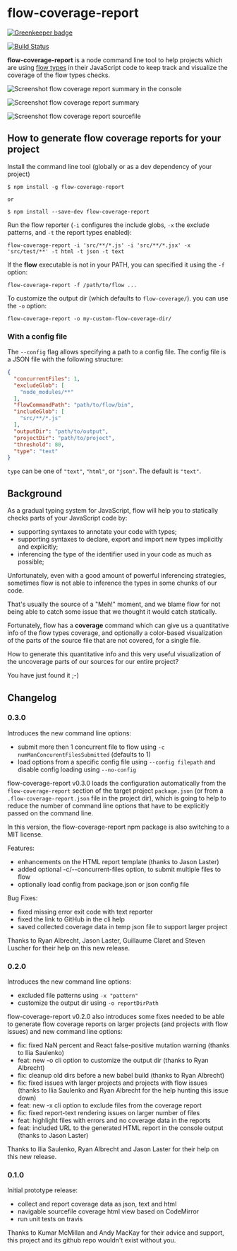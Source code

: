 # flow-coverage-report

[![Greenkeeper badge](https://badges.greenkeeper.io/rpl/flow-coverage-report.svg)](https://greenkeeper.io/)

[![Build Status](https://travis-ci.org/rpl/flow-coverage-report.svg?branch=master)](https://travis-ci.org/rpl/flow-coverage-report)

**flow-coverage-report** is a node command line tool to help projects which are
using [flow types][flow] in their JavaScript code to keep track and visualize
the coverage of the flow types checks.

![Screenshot flow coverage report summary in the console][screenshot-text]

![Screenshot flow coverage report summary][screenshot-summary]

![Screenshot flow coverage report sourcefile][screenshot-sourcefile]


## How to generate flow coverage reports for your project

Install the command line tool (globally or as a dev dependency of your project)

```
$ npm install -g flow-coverage-report

or

$ npm install --save-dev flow-coverage-report
```

Run the flow reporter (`-i` configures the include globs, `-x` the exclude patterns,
and `-t` the report types enabled):

```
flow-coverage-report -i 'src/**/*.js' -i 'src/**/*.jsx' -x 'src/test/**' -t html -t json -t text
```

If the **flow** executable is not in your PATH, you can specified it using the
`-f` option:

```
flow-coverage-report -f /path/to/flow ...
```

To customize the output dir (which defaults to `flow-coverage/`). you can use the `-o` option:

```
flow-coverage-report -o my-custom-flow-coverage-dir/
```

### With a config file

The `--config` flag allows specifying a path to a config file. The config file
is a JSON file with the following structure:

``` json
{
  "concurrentFiles": 1,
  "excludeGlob": [
    "node_modules/**"
  ],
  "flowCommandPath": "path/to/flow/bin",
  "includeGlob": [
    "src/**/*.js"
  ],
  "outputDir": "path/to/output",
  "projectDir": "path/to/project",
  "threshold": 80,
  "type": "text"
}
```

`type` can be one of `"text"`, `"html"`, or `"json"`. The default is `"text"`.

## Background

As a gradual typing system for JavaScript, flow will help you to statically checks
parts of your JavaScript code by:

- supporting syntaxes to annotate your code with types;
- supporting syntaxes to declare, export and import new types implicitly and explicitly;
- inferencing the type of the identifier used in your code as much as possible;  

Unfortunately, even with a good amount of powerful inferencing strategies,
sometimes flow is not able to inference the types in some chunks of our code.

That's usually the source of a "Meh!" moment, and we blame flow for not being able to catch
some issue that we thought it would catch statically.

Fortunately, flow has a **coverage** command which can give us a quantitative
info of the flow types coverage, and optionally a color-based visualization of the
parts of the source file that are not covered, for a single file.

How to generate this quantitative info and this very useful visualization of the
uncoverage parts of our sources for our entire project?

You have just found it ;-)

[flow]: https://flowtypes.org
[screenshot-text]: https://raw.githubusercontent.com/rpl/flow-coverage-report/master/doc/screenshot-text.png
[screenshot-summary]: https://raw.githubusercontent.com/rpl/flow-coverage-report/master/doc/screenshot-summary.png
[screenshot-sourcefile]: https://raw.githubusercontent.com/rpl/flow-coverage-report/master/doc/screenshot-sourcefile.png

## Changelog

### 0.3.0

Introduces the new command line options:
- submit more then 1 concurrent file to flow using `-c numManConcurentFilesSubmitted` (defaults to 1)
- load options from a specific config file using `--config filepath`
  and disable config loading using `--no-config`

flow-coverage-report v0.3.0 loads the configuration automatically from the `flow-coverage-report`
section of the target project `package.json` (or from a `.flow-coverage-report.json` file in the
project dir), which is going to help to reduce the number of command line options that have to
be explicitly passed on the command line.

In this version, the flow-coverage-report npm package is also switching to a MIT license.

Features:

- enhancements on the HTML report template (thanks to Jason Laster)
- added optional -c/--concurrent-files option, to submit multiple files to flow
- optionally load config from package.json or json config file

Bug Fixes:

- fixed missing error exit code with text reporter
- fixed the link to GitHub in the cli help
- saved collected coverage data in temp json file to support larger project

Thanks to Ryan Albrecht, Jason Laster, Guillaume Claret and Steven Luscher for their help on this
new release.

### 0.2.0

Introduces the new command line options:
- excluded file patterns using `-x "pattern"`
- customize the output dir using `-o reportDirPath`

flow-coverage-report v0.2.0 also introduces some fixes needed to be able to generate flow coverage reports on larger projects (and projects with flow issues) and new command line options:

- fix: fixed NaN percent and React false-positive mutation warning (thanks to Ilia Saulenko)
- feat: new -o cli option to customize the output dir (thanks to Ryan Albrecht)
- fix: cleanup old dirs before a new babel build (thanks to Ryan Albrecht)
- fix: fixed issues with larger projects and projects with flow issues (thanks to Ilia Saulenko and Ryan Albrecht for the help hunting this issue down)
- feat: new -x cli option to exclude files from the coverage report
- fix: fixed report-text rendering issues on larger number of files
- feat: highlight files with errors and no coverage data in the reports
- feat: included URL to the generated HTML report in the console output (thanks to Jason Laster)

Thanks to Ilia Saulenko, Ryan Albrecht and Jason Laster for their help on this new release.

### 0.1.0

Initial prototype release:

- collect and report coverage data as json, text and html
- navigable sourcefile coverage html view based on CodeMirror
- run unit tests on travis

Thanks to Kumar McMillan and Andy MacKay for their advice and support, this project and its github repo wouldn't exist without you.
